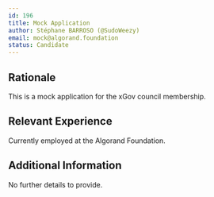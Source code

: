 ```yaml
---
id: 196
title: Mock Application
author: Stéphane BARROSO (@SudoWeezy)
email: mock@algorand.foundation
status: Candidate
---
```


## Rationale

This is a mock application for the xGov council membership.

## Relevant Experience

Currently employed at the Algorand Foundation.

## Additional Information

No further details to provide.
